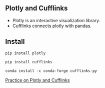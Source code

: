 ## Plotly and Cufflinks

* Plotly is an interactive visualization library.
* Cufflinks connects plotly with pandas.

## Install

`pip install plotly`

`pip install cufflinks`

`conda install -c conda-forge cufflinks-py`

[Practice on Plotly and Cufflinks](./7-Pandas-DataVisualization-Plotly&Cufflinks/Plotly&Cufflinks.ipynb)


